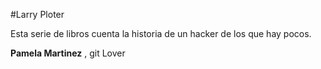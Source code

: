 
#Larry Ploter

Esta serie de libros cuenta la historia de un hacker de los que  hay pocos.

**Pamela Martinez**  , git Lover

